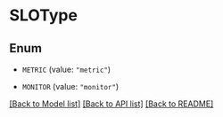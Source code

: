 # SLOType

## Enum


* `METRIC` (value: `"metric"`)

* `MONITOR` (value: `"monitor"`)


[[Back to Model list]](../README.md#documentation-for-models) [[Back to API list]](../README.md#documentation-for-api-endpoints) [[Back to README]](../README.md)


